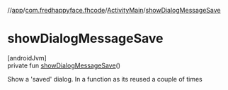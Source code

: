 //[app](../../../index.md)/[com.fredhappyface.fhcode](../index.md)/[ActivityMain](index.md)/[showDialogMessageSave](show-dialog-message-save.md)

# showDialogMessageSave

[androidJvm]\
private fun [showDialogMessageSave](show-dialog-message-save.md)()

Show a 'saved' dialog. In a function as its reused a couple of times
